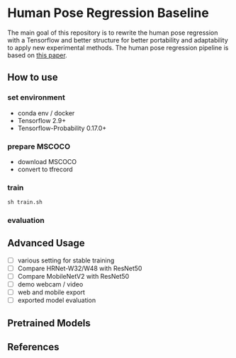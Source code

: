 # Human Pose Regression Baseline
The main goal of this repository is to rewrite the human pose regression with a Tensorflow and better structure for better portability and adaptability to apply new experimental methods. The human pose regression pipeline is based on [this paper](https://arxiv.org/abs/2107.11291).

## How to use
### set environment
- conda env / docker
- Tensorflow 2.9+
- Tensorflow-Probability 0.17.0+

### prepare MSCOCO
- download MSCOCO
- convert to tfrecord

### train
```python
sh train.sh
```

### evaluation


## Advanced Usage
  - [ ] various setting for stable training
  - [ ] Compare HRNet-W32/W48 with ResNet50
  - [ ] Compare MobileNetV2 with ResNet50
  - [ ] demo webcam / video
  - [ ] web and mobile export
  - [ ] exported model evaluation

## Pretrained Models


## References

